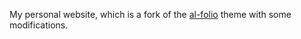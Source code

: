 My personal website, which is a fork of the [al-folio](https://alshedivat.github.io/al-folio/) theme with some modifications. 